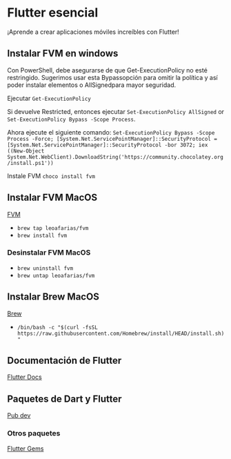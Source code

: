 # Flutter esencial

¡Aprende a crear aplicaciones móviles increíbles con Flutter!




## Instalar FVM en windows
Con PowerShell, debe asegurarse de que Get-ExecutionPolicy no esté restringido. Sugerimos usar esta Bypassopción para omitir la política y así poder instalar elementos o AllSignedpara mayor seguridad.

Ejecutar `Get-ExecutionPolicy`

Si devuelve Restricted, entonces ejecutar `Set-ExecutionPolicy AllSigned` or `Set-ExecutionPolicy Bypass -Scope Process`.

Ahora ejecute el siguiente comando:
`Set-ExecutionPolicy Bypass -Scope Process -Force; [System.Net.ServicePointManager]::SecurityProtocol = [System.Net.ServicePointManager]::SecurityProtocol -bor 3072; iex ((New-Object System.Net.WebClient).DownloadString('https://community.chocolatey.org/install.ps1'))`

Instale FVM
`choco install fvm`


## Instalar FVM MacOS
[FVM](https://fvm.app/es/)
* `brew tap leoafarias/fvm`
* `brew install fvm`

### Desinstalar FVM MacOS
* `brew uninstall fvm`
* `brew untap leoafarias/fvm`

## Instalar Brew MacOS
[Brew](https://brew.sh/)
* `/bin/bash -c "$(curl -fsSL https://raw.githubusercontent.com/Homebrew/install/HEAD/install.sh)"`

## Documentación de Flutter 
[Flutter Docs](https://docs.flutter.dev/)

## Paquetes de Dart y Flutter
[Pub dev](https://pub.dev/)

### Otros paquetes
[Flutter Gems](https://fluttergems.dev/)
